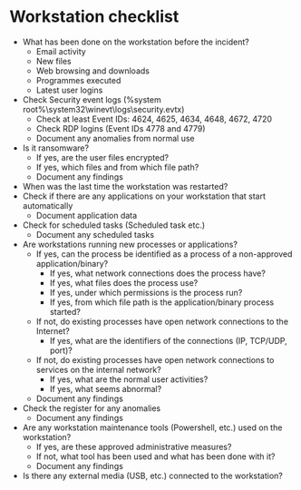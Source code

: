 # Workstation checklist
* What has been done on the workstation before the incident?
     * Email activity
     * New files
     * Web browsing and downloads
     * Programmes executed
     * Latest user logins
* Check Security event logs (%system root%\system32\winevt\logs\security.evtx)
     * Check at least Event IDs: 4624, 4625, 4634, 4648, 4672, 4720
     * Check RDP logins (Event IDs 4778 and 4779)
     * Document any anomalies from normal use
* Is it ransomware?
     * If yes, are the user files encrypted?
     * If yes, which files and from which file path?
     * Document any findings
* When was the last time the workstation was restarted?
* Check if there are any applications on your workstation that start automatically
    * Document application data
* Check for scheduled tasks (Scheduled task etc.)
    * Document any scheduled tasks
* Are workstations running new processes or applications?
     * If yes, can the process be identified as a process of a non-approved application/binary?
         * If yes, what network connections does the process have?
         * If yes, what files does the process use?
         * If yes, under which permissions is the process run?
         * If yes, from which file path is the application/binary process started?
     * If not, do existing processes have open network connections to the Internet?
         * If yes, what are the identifiers of the connections (IP, TCP/UDP, port)?
     * If not, do existing processes have open network connections to services on the internal network?
         * If yes, what are the normal user activities?
         * If yes, what seems abnormal?
     * Document any findings
* Check the register for any anomalies
     * Document any findings
* Are any workstation maintenance tools (Powershell, etc.) used on the workstation?
     * If yes, are these approved administrative measures?
     * If not, what tool has been used and what has been done with it?
     * Document any findings
* Is there any external media (USB, etc.) connected to the workstation?
